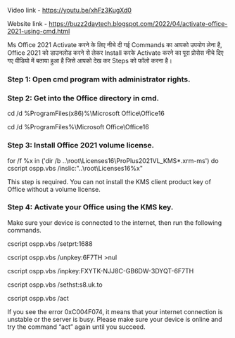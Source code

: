 Video link - https://youtu.be/xhFz3KugXd0

Website link - https://buzz2daytech.blogspot.com/2022/04/activate-office-2021-using-cmd.html



Ms Office 2021 Activate करने के लिए नीचे दी गई Commands का आपको उपयोग लेना है, Office 2021 को डाउनलोड करने से लेकर Install करके Activate करने का पूरा प्रोसेस नीचे दिए गए वीडियो में बताया हुआ है जिसे आपको देख कर Steps को फॉलो करना है।  

### Step 1: Open cmd program with administrator rights.

### Step 2:  Get into the Office directory in cmd.

cd /d %ProgramFiles(x86)%\Microsoft Office\Office16

cd /d %ProgramFiles%\Microsoft Office\Office16

### Step 3: Install Office 2021 volume license.

for /f %x in ('dir /b ..\root\Licenses16\ProPlus2021VL_KMS*.xrm-ms') do cscript ospp.vbs /inslic:"..\root\Licenses16\%x"

This step is required. You can not install the KMS client product key of Office without a volume license.

### Step 4: Activate your Office using the KMS key.

Make sure your device is connected to the internet, then run the following commands.

cscript ospp.vbs /setprt:1688

cscript ospp.vbs /unpkey:6F7TH >nul

cscript ospp.vbs /inpkey:FXYTK-NJJ8C-GB6DW-3DYQT-6F7TH

cscript ospp.vbs /sethst:s8.uk.to

cscript ospp.vbs /act

If you see the error 0xC004F074, it means that your internet connection is unstable or the server is busy. Please make sure your device is online and try the command “act” again until you succeed.
